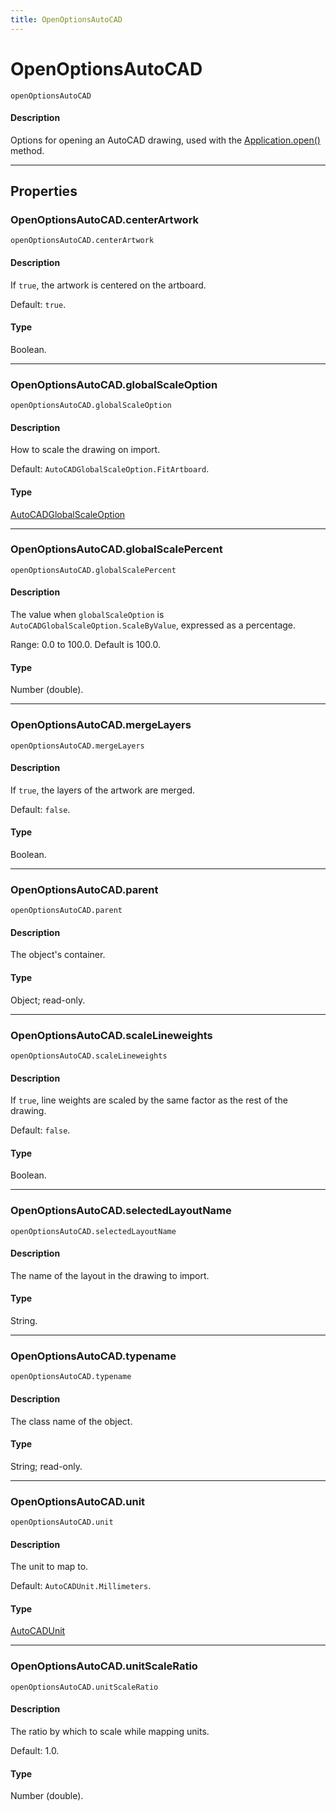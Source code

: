 ```yaml
---
title: OpenOptionsAutoCAD
---
```

# OpenOptionsAutoCAD

`openOptionsAutoCAD`

#### Description

Options for opening an AutoCAD drawing, used with the [Application.open()](Application.md#applicationopen) method.

---

## Properties

### OpenOptionsAutoCAD.centerArtwork

`openOptionsAutoCAD.centerArtwork`

#### Description

If `true`, the artwork is centered on the artboard.

Default: `true`.

#### Type

Boolean.

---

### OpenOptionsAutoCAD.globalScaleOption

`openOptionsAutoCAD.globalScaleOption`

#### Description

How to scale the drawing on import.

Default: `AutoCADGlobalScaleOption.FitArtboard`.

#### Type

[AutoCADGlobalScaleOption](scripting-constants.md#autocadglobalscaleoption)

---

### OpenOptionsAutoCAD.globalScalePercent

`openOptionsAutoCAD.globalScalePercent`

#### Description

The value when `globalScaleOption` is `AutoCADGlobalScaleOption.ScaleByValue`, expressed as a percentage.

Range: 0.0 to 100.0. Default is 100.0.

#### Type

Number (double).

---

### OpenOptionsAutoCAD.mergeLayers

`openOptionsAutoCAD.mergeLayers`

#### Description

If `true`, the layers of the artwork are merged.

Default: `false`.

#### Type

Boolean.

---

### OpenOptionsAutoCAD.parent

`openOptionsAutoCAD.parent`

#### Description

The object's container.

#### Type

Object; read-only.

---

### OpenOptionsAutoCAD.scaleLineweights

`openOptionsAutoCAD.scaleLineweights`

#### Description

If `true`, line weights are scaled by the same factor as the rest of the drawing.

Default: `false`.

#### Type

Boolean.

---

### OpenOptionsAutoCAD.selectedLayoutName

`openOptionsAutoCAD.selectedLayoutName`

#### Description

The name of the layout in the drawing to import.

#### Type

String.

---

### OpenOptionsAutoCAD.typename

`openOptionsAutoCAD.typename`

#### Description

The class name of the object.

#### Type

String; read-only.

---

### OpenOptionsAutoCAD.unit

`openOptionsAutoCAD.unit`

#### Description

The unit to map to.

Default: `AutoCADUnit.Millimeters`.

#### Type

[AutoCADUnit](scripting-constants.md#autocadunit)

---

### OpenOptionsAutoCAD.unitScaleRatio

`openOptionsAutoCAD.unitScaleRatio`

#### Description

The ratio by which to scale while mapping units.

Default: 1.0.

#### Type

Number (double).
